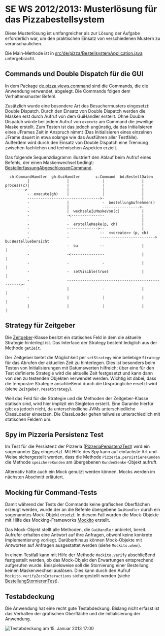SE WS 2012/2013: Musterlösung für das Pizzabestellsystem
========================================================

Diese Musterlösung ist umfangreicher als zur Lösung der Aufgabe erforderlich war, um den praktischen Einsatz von verschiedenen Mustern zu veranschaulichen.

Die Main-Methode ist in <a href="pizzabestellsystem/blob/master/src/de/pizza/BestellsystemApplication.java">src/de/pizza/BestellsystemApplication.java</a> untergebracht.

Commands und Double Dispatch für die GUI
----------------------------------------
In dem Package <a href="pizzabestellsystem/tree/master/src/de/pizza/views/command">de.pizza.views.command</a> sind die Commands, die die Anwendung verwendet, abgelegt. Die Commands folgen dem Verhaltensmuster Befehl.

Zusätzlich wurde eine besondere Art des Besuchermusters eingesetzt: Double Dispatch. Durch den Einsatz von Double Dispatch werden die Masken erst durch Aufruf von dem GuiHandler erstellt. Ohne Double Dispatch würde bei jedem Aufruf von `execute` am Command die jeweilige Maske erstellt. Zum Testen ist das jedoch ungünstig, da das Initialisieren eines JFrames Zeit in Anspruch nimmt (Das Initialisieren eines einzelnen JFrame dauert in etwa solange wie das Ausführen aller Testfälle). Außerdem wird durch den Einsatz von Double Dispatch eine Trennung zwischen fachlichen und technischen Aspekten erzielt. 

Das folgende Sequenzdiagramm illustriert den Ablauf beim Aufruf eines Befehls, der einen Maskenwechsel bedingt: <a href="pizzabestellsystem/blob/master/src/de/pizza/views/command/BestellerfassungAbgeschlossenCommand.java">BestellerfassungAbgeschlossenCommand</a>.

```
  ch:CommandHandler  gh:GuiHandler       c:Command  bd:BestellDaten
          |                 |               |                 |
process(c)|                 |               |                 |
--------->-                 |               |                 |
          -  execute(gh)    |               |                 |
          --------------------------------->-                 |
          -                 |               -  bestellungAufnehmen()
          -                 |               ----------------->-
          -                 |  wechseleZuMaskeVon(c)          |
          -                 -<---------------                 |
          -                 -               -                 |
          -                 -  erstelleMaske(p, ch)           |
          -                 -------------->--                 |
          -                 -              --  <<create>> (p, ch)
          -                 -              -------------------------> bu:Bestelluebersicht
          -                 -  bu          --                 |               |
          -                 -<---------------                 |               |
          -                 -               -                 |               |
          -                 -  setVisible(true)               |               |
          -                 ------------------------------------------------->-
          -                 |               -                 |               |
          -                 |               |                 |               |
          |                 |               |                 |               |
```

Strategy für Zeitgeber
----------------------
Die <a href="pizzabestellsystem/blob/master/src/de/pizza/domain/Zeitgeber.java">Zeitgeber</a>-Klasse besitzt ein statisches Feld in dem die aktuelle Strategie hinterlegt ist. Das Interface der Strategy besteht lediglich aus der Methode `getZeit`.

Der Zeitgeber bietet die Möglichkeit per `setStrategy` eine beliebige `Strategy` für das Abrufen der aktuellen Zeit zu hinterlegen. Dies ist besonders beim Testen von Initialisierungen mit Datumswerten hilfreich; über eine für den Test definierte Strategie wird die aktuelle Zeit festgesetzt und kann dann von den zu testenden Objekten verwendet werden. Wichtig ist dabei, dass die temporäre Strategie anschließend durch die Ursprüngliche ersetzt wird (siehe `Zeitgeber.resetStrategy`).

Weil das Feld für die Strategie und die Methoden der Zeitgeber-Klasse statisch sind, wird hier implizit ein Singleton erstellt. Eine Garantie hierfür gibt es jedoch nicht, da unterschiedliche JVMs unterschiedliche ClassLoader einsetzen. Die ClassLoader gehen teilweise unterschiedlich mit statischen Feldern um.

Spy im Pizzeria Persistenz Test
-------------------------------
Im Test für die Persistenz der Pizzeria (<a href="pizzabestellsystem/blob/master/src/de/pizza/controller/PizzeriaPersistenzTest.java">PizzeriaPersistenzTest</a>) wird ein sogenannter <a href="http://xunitpatterns.com/Test%20Spy.html">Spy</a> eingesetzt. Mit Hilfe des Spy kann auf einfachste Art und Weise sichergestellt werden, dass die Methode `Pizzeria.persistiereKunden` die Methode `speichereKunden` am übergebenen `KundenSenke`-Objekt aufruft.

Alternativ hätte auch ein Mock genutzt werden können. Mocks werden im nächsten Abschnitt erläutert.

Mocking für Command-Tests
-------------------------
Damit während der Tests der Commands keine grafischen Oberflächen erzeugt werden, wurde der an die Befehle übergebene `GuiHandler` durch ein sogenanntes Mock-Objekt ersetzt. In diesem Fall wurden die Mock-Objekte mit Hilfe des Mocking-Frameworks <a href="https://code.google.com/p/mockito/">Mockito</a> erstellt.

Das Mock-Objekt stellt alle Methoden, die `GuiHandler` anbietet, bereit. Aufrufer erhalten eine Antwort auf ihre Anfragen, obwohl keine konkrete Implementierung vorliegt. Darüberhinaus können Mock-Objekte mit Antworten auf Anfragen ausgestattet werden (siehe `Mockito.when`).

In einem Testfall kann mit Hilfe der Methode `Mockito.verify` abschließend festgestellt werden, ob das Mock-Objekt den Erwartungen entsprechend aufgerufen wurde. Beispielsweise soll die Stornierung einer Bestellung keinen Maskenwechsel auslösen. Dies kann durch den Aufruf `Mockito.verifyZeroInteractions` sichergestellt werden (siehe <a href="pizzabestellsystem/blob/master/src/de/pizza/views/command/BestellungStornierenTest.java">BestellungStornierenTest</a>).

Testabdeckung
-------------
Die Anwendung hat eine recht gute Testabdeckung. Bislang nicht erfasst ist das Verhalten der grafischen Oberfläche und die Initialisierung der Anwendung.

![Testabdeckung am 15. Januar 2013 17:00](pizzabestellsystem/raw/master/testcoverage.png)
